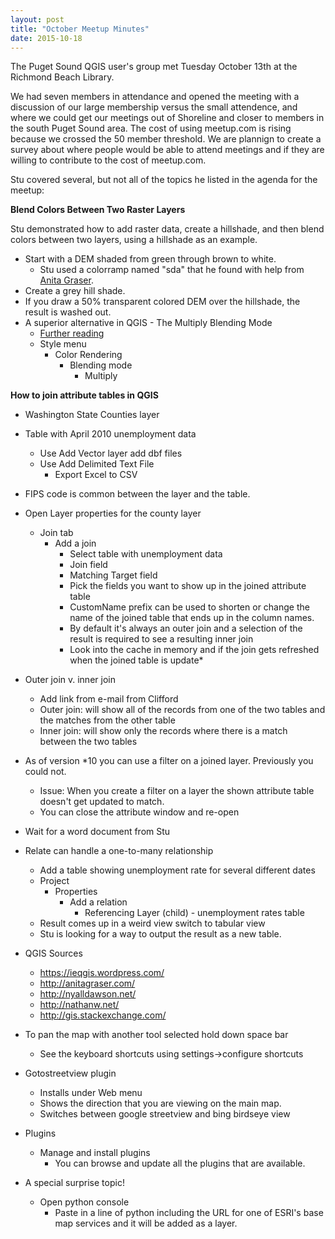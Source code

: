 ```yaml
---
layout: post
title: "October Meetup Minutes"
date: 2015-10-18
---
```


The Puget Sound QGIS user's group met Tuesday October 13th at the Richmond Beach Library.

We had seven members in attendance and opened the meeting with a discussion of our large membership versus the small attendence, and where we could get our meetings out of Shoreline and closer to members in the south Puget Sound area. The cost of using meetup.com is rising because we crossed the 50 member threshold. We are plannign to create a survey about where people would be able to attend meetings and if they are willing to contribute to the cost of meetup.com.

Stu covered several, but not all of the topics he listed in the agenda for the meetup:

__Blend Colors Between Two Raster Layers__

Stu demonstrated how to add raster data, create a hillshade, and then blend colors between two layers, using a hillshade as an example.

* Start with a DEM shaded from green through brown to white.
	* Stu used a colorramp named "sda" that he found with help from [Anita Graser](http://anitagraser.com/2011/11/02/more-color-ramps-for-qgis/).
* Create a grey hill shade.
* If you draw a 50% transparent colored DEM over the hillshade, the result is washed out.
* A superior alternative in QGIS - The Multiply Blending Mode
	* [Further reading](https://en.wikipedia.org/wiki/Blend_modes)
	* Style menu
		* Color Rendering
			* Blending mode
				* Multiply
	
__How to join attribute tables in QGIS__

* Washington State Counties layer
* Table with April 2010 unemployment data
	* Use Add Vector layer add dbf files
	* Use Add Delimited Text File
		* Export Excel to CSV 
* FIPS code is common between the layer and the table.
* Open Layer properties for the county layer
	* Join tab
		* Add a join
			* Select table with unemployment data
			* Join field
			* Matching Target field
			* Pick the fields you want to show up in the joined attribute table
			* CustomName prefix can be used to shorten or change the name of the joined table that ends up in the column names.
			* By default it's always an outer join and a selection of the result is required to see a resulting inner join
			* Look into the cache in memory and if the join gets refreshed when the joined table is update*
* Outer join v. inner join
	* Add link from e-mail from Clifford
	* Outer join: will show all of the records from one of the two tables and the matches from the other table
	* Inner join: will show only the records where there is a match between the two tables
* As of version *10 you can use a filter on a joined layer. Previously you could not.
	* Issue: When you create a filter on a layer the shown attribute table doesn't get updated to match. 
	* You can close the attribute window and re-open
* Wait for a word document from Stu
* Relate can handle a one-to-many relationship
	* Add a table showing unemployment rate for several different dates
	* Project
		* Properties
			* Add a relation
				* Referencing Layer (child) - unemployment rates table
	* Result comes up in a weird view switch to tabular view
	* Stu is looking for a way to output the result as a new table.
					
* QGIS Sources
	* https://ieqgis.wordpress.com/
	* http://anitagraser.com/
	* http://nyalldawson.net/
	* http://nathanw.net/
	* http://gis.stackexchange.com/

* To pan the map with another tool selected hold down space bar
	* See the keyboard shortcuts using settings->configure shortcuts
	
* Gotostreetview plugin
	* Installs under Web menu
	* Shows the direction that you are viewing on the main map.
	* Switches between google streetview and bing birdseye view

* Plugins
	* Manage and install plugins
		* You can browse and update all the plugins that are available.
	
* A special surprise topic!
	* Open python console
		* Paste in a line of python including the URL for one of ESRI's base map services and it will be added as a layer.